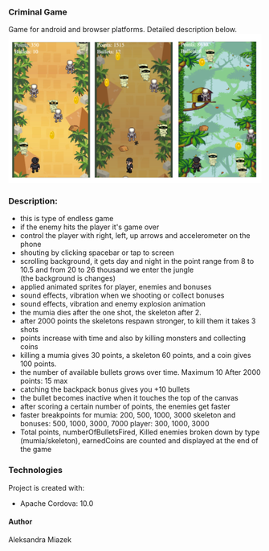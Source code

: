 ### Criminal Game 
Game for android and browser platforms. Detailed description below.
![Screeny z gry](./screens/screen.png)

### Description: 
- this is type of endless game
- if the enemy hits the player it's game over 
- control the player with right, left, up arrows and accelerometer on the phone
- shouting by clicking spacebar or tap to screen
- scrolling background, it gets day and night
  in the point range from 8 to 10.5 and from 20 to 26 thousand we enter the jungle  
  (the background is changes)
- applied animated sprites for player, enemies and bonuses
- sound effects, vibration when we shooting or collect bonuses
- sound effects, vibration and enemy explosion animation 
- the mumia dies after the one shot, the skeleton after 2.
- after 2000 points the skeletons respawn stronger, to kill them it takes 3 shots
- points increase with time and also by killing monsters and collecting coins
- killing a mumia gives 30 points, a skeleton 60 points, and a coin gives 100 points.
- the number of available bullets grows over time. Maximum 10
  After 2000 points: 15 max
- catching the backpack bonus gives you +10 bullets
- the bullet becomes inactive when it touches the top of the canvas  
- after scoring a certain number of points, the enemies get faster
- faster breakpoints for 
mumia: 200, 500, 1000, 3000
skeleton and bonuses: 500, 1000, 3000, 7000
player: 300, 1000, 3000
- Total points, numberOfBulletsFired, Killed enemies broken down by type (mumia/skeleton), earnedCoins  are counted and displayed at the end of the game


### Technologies
Project is created with:
* Apache Cordova: 10.0


#### Author 
Aleksandra Miazek
